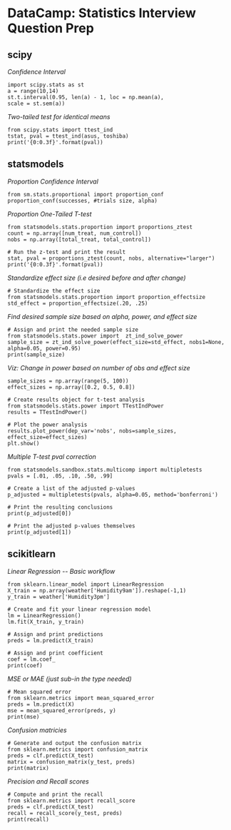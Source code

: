 # DataCamp: Statistics Interview Question Prep

## scipy
*Confidence Interval*
```
import scipy.stats as st
a = range(10,14)
st.t.interval(0.95, len(a) - 1, loc = np.mean(a),
scale = st.sem(a))
```

*Two-tailed test for identical means*
```
from scipy.stats import ttest_ind
tstat, pval = ttest_ind(asus, toshiba)
print('{0:0.3f}'.format(pval))
```

## statsmodels
*Proportion Confidence Interval*
```
from sm.stats.proportional import proportion_conf
proportion_conf(successes, #trials size, alpha)
```

*Proportion One-Tailed T-test*
```
from statsmodels.stats.proportion import proportions_ztest
count = np.array([num_treat, num_control]) 
nobs = np.array([total_treat, total_control])

# Run the z-test and print the result 
stat, pval = proportions_ztest(count, nobs, alternative="larger")
print('{0:0.3f}'.format(pval))
```

*Standardize effect size (i.e desired before and after change)*
```
# Standardize the effect size
from statsmodels.stats.proportion import proportion_effectsize
std_effect = proportion_effectsize(.20, .25)
```

*Find desired sample size based on alpha, power, and effect size*
```
# Assign and print the needed sample size
from statsmodels.stats.power import  zt_ind_solve_power
sample_size = zt_ind_solve_power(effect_size=std_effect, nobs1=None, alpha=0.05, power=0.95)
print(sample_size)
```

*Viz: Change in power based on number of obs and effect size*
```
sample_sizes = np.array(range(5, 100))
effect_sizes = np.array([0.2, 0.5, 0.8])

# Create results object for t-test analysis
from statsmodels.stats.power import TTestIndPower
results = TTestIndPower()

# Plot the power analysis
results.plot_power(dep_var='nobs', nobs=sample_sizes, effect_size=effect_sizes)
plt.show()
```

*Multiple T-test pval correction*
```
from statsmodels.sandbox.stats.multicomp import multipletests
pvals = [.01, .05, .10, .50, .99]

# Create a list of the adjusted p-values
p_adjusted = multipletests(pvals, alpha=0.05, method='bonferroni')

# Print the resulting conclusions
print(p_adjusted[0])

# Print the adjusted p-values themselves 
print(p_adjusted[1])
```

## scikitlearn

*Linear Regression -- Basic workflow*
```
from sklearn.linear_model import LinearRegression 
X_train = np.array(weather['Humidity9am']).reshape(-1,1)
y_train = weather['Humidity3pm']

# Create and fit your linear regression model
lm = LinearRegression()
lm.fit(X_train, y_train)

# Assign and print predictions
preds = lm.predict(X_train)

# Assign and print coefficient 
coef = lm.coef_
print(coef)
```

*MSE or MAE (just sub-in the type needed)*
```
# Mean squared error
from sklearn.metrics import mean_squared_error
preds = lm.predict(X)
mse = mean_squared_error(preds, y)
print(mse)
```

*Confusion matricies*
```
# Generate and output the confusion matrix
from sklearn.metrics import confusion_matrix
preds = clf.predict(X_test)
matrix = confusion_matrix(y_test, preds)
print(matrix)
```

*Precision and Recall scores*
```
# Compute and print the recall
from sklearn.metrics import recall_score
preds = clf.predict(X_test)
recall = recall_score(y_test, preds)
print(recall)
```
